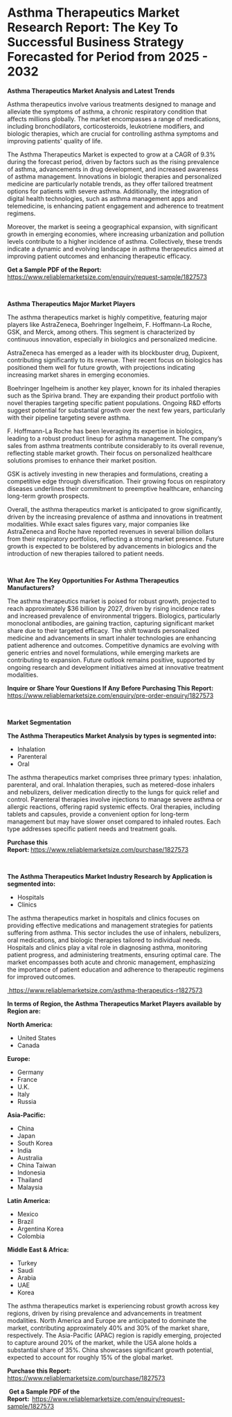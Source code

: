 <p><h1>Asthma Therapeutics Market Research Report: The Key To Successful Business Strategy Forecasted for Period from 2025 - 2032</h1></p><p><strong>Asthma Therapeutics Market Analysis and Latest Trends</strong></p>
<p><p>Asthma therapeutics involve various treatments designed to manage and alleviate the symptoms of asthma, a chronic respiratory condition that affects millions globally. The market encompasses a range of medications, including bronchodilators, corticosteroids, leukotriene modifiers, and biologic therapies, which are crucial for controlling asthma symptoms and improving patients' quality of life.</p><p>The Asthma Therapeutics Market is expected to grow at a CAGR of 9.3% during the forecast period, driven by factors such as the rising prevalence of asthma, advancements in drug development, and increased awareness of asthma management. Innovations in biologic therapies and personalized medicine are particularly notable trends, as they offer tailored treatment options for patients with severe asthma. Additionally, the integration of digital health technologies, such as asthma management apps and telemedicine, is enhancing patient engagement and adherence to treatment regimens. </p><p>Moreover, the market is seeing a geographical expansion, with significant growth in emerging economies, where increasing urbanization and pollution levels contribute to a higher incidence of asthma. Collectively, these trends indicate a dynamic and evolving landscape in asthma therapeutics aimed at improving patient outcomes and enhancing therapeutic efficacy.</p></p>
<p><strong>Get a Sample PDF of the Report:&nbsp;</strong> <a href="https://www.reliablemarketsize.com/enquiry/request-sample/1827573?utm_campaign=2946&utm_medium=2&utm_source=Github&utm_content=ia&utm_term=13042025&utm_id=asthma-therapeutics">https://www.reliablemarketsize.com/enquiry/request-sample/1827573</a></p>
<p>&nbsp;</p>
<p><strong>Asthma Therapeutics Major Market Players</strong></p>
<p><p>The asthma therapeutics market is highly competitive, featuring major players like AstraZeneca, Boehringer Ingelheim, F. Hoffmann-La Roche, GSK, and Merck, among others. This segment is characterized by continuous innovation, especially in biologics and personalized medicine.</p><p>AstraZeneca has emerged as a leader with its blockbuster drug, Dupixent, contributing significantly to its revenue. Their recent focus on biologics has positioned them well for future growth, with projections indicating increasing market shares in emerging economies.</p><p>Boehringer Ingelheim is another key player, known for its inhaled therapies such as the Spiriva brand. They are expanding their product portfolio with novel therapies targeting specific patient populations. Ongoing R&D efforts suggest potential for substantial growth over the next few years, particularly with their pipeline targeting severe asthma.</p><p>F. Hoffmann-La Roche has been leveraging its expertise in biologics, leading to a robust product lineup for asthma management. The company’s sales from asthma treatments contribute considerably to its overall revenue, reflecting stable market growth. Their focus on personalized healthcare solutions promises to enhance their market position.</p><p>GSK is actively investing in new therapies and formulations, creating a competitive edge through diversification. Their growing focus on respiratory diseases underlines their commitment to preemptive healthcare, enhancing long-term growth prospects.</p><p>Overall, the asthma therapeutics market is anticipated to grow significantly, driven by the increasing prevalence of asthma and innovations in treatment modalities. While exact sales figures vary, major companies like AstraZeneca and Roche have reported revenues in several billion dollars from their respiratory portfolios, reflecting a strong market presence. Future growth is expected to be bolstered by advancements in biologics and the introduction of new therapies tailored to patient needs.</p></p>
<p>&nbsp;</p>
<p><strong>What Are The Key Opportunities For Asthma Therapeutics Manufacturers?</strong></p>
<p><p>The asthma therapeutics market is poised for robust growth, projected to reach approximately $36 billion by 2027, driven by rising incidence rates and increased prevalence of environmental triggers. Biologics, particularly monoclonal antibodies, are gaining traction, capturing significant market share due to their targeted efficacy. The shift towards personalized medicine and advancements in smart inhaler technologies are enhancing patient adherence and outcomes. Competitive dynamics are evolving with generic entries and novel formulations, while emerging markets are contributing to expansion. Future outlook remains positive, supported by ongoing research and development initiatives aimed at innovative treatment modalities.</p></p>
<p><strong>Inquire or Share Your Questions If Any Before Purchasing This Report:</strong> <a href="https://www.reliablemarketsize.com/enquiry/pre-order-enquiry/1827573?utm_campaign=2946&utm_medium=2&utm_source=Github&utm_content=ia&utm_term=13042025&utm_id=asthma-therapeutics">https://www.reliablemarketsize.com/enquiry/pre-order-enquiry/1827573</a></p>
<p>&nbsp;</p>
<p><strong>Market Segmentation</strong></p>
<p><strong>The Asthma Therapeutics Market Analysis by types is segmented into:</strong></p>
<p><ul><li>Inhalation</li><li>Parenteral</li><li>Oral</li></ul></p>
<p><p>The asthma therapeutics market comprises three primary types: inhalation, parenteral, and oral. Inhalation therapies, such as metered-dose inhalers and nebulizers, deliver medication directly to the lungs for quick relief and control. Parenteral therapies involve injections to manage severe asthma or allergic reactions, offering rapid systemic effects. Oral therapies, including tablets and capsules, provide a convenient option for long-term management but may have slower onset compared to inhaled routes. Each type addresses specific patient needs and treatment goals.</p></p>
<p><strong>Purchase this Report:&nbsp;</strong><a href="https://www.reliablemarketsize.com/purchase/1827573?utm_campaign=2946&utm_medium=2&utm_source=Github&utm_content=ia&utm_term=13042025&utm_id=asthma-therapeutics">https://www.reliablemarketsize.com/purchase/1827573</a></p>
<p>&nbsp;</p>
<p><strong>The Asthma Therapeutics Market Industry Research by Application is segmented into:</strong></p>
<p><ul><li>Hospitals</li><li>Clinics</li></ul></p>
<p><p>The asthma therapeutics market in hospitals and clinics focuses on providing effective medications and management strategies for patients suffering from asthma. This sector includes the use of inhalers, nebulizers, oral medications, and biologic therapies tailored to individual needs. Hospitals and clinics play a vital role in diagnosing asthma, monitoring patient progress, and administering treatments, ensuring optimal care. The market encompasses both acute and chronic management, emphasizing the importance of patient education and adherence to therapeutic regimens for improved outcomes.</p></p>
<p><a href="https://www.reliablemarketsize.com/asthma-therapeutics-r1827573?utm_campaign=2946&utm_medium=2&utm_source=Github&utm_content=ia&utm_term=13042025&utm_id=asthma-therapeutics">&nbsp;https://www.reliablemarketsize.com/asthma-therapeutics-r1827573</a></p>
<p><strong>In terms of Region, the Asthma Therapeutics Market Players available by Region are:</strong></p>
<p>
    <p> <strong> North America: </strong>
        <ul>
            <li>United States</li>
            <li>Canada</li>
        </ul>
        </p> 
    <p> <strong> Europe: </strong>
        <ul>
            <li>Germany</li>
            <li>France</li>
            <li>U.K.</li>
            <li>Italy</li>
            <li>Russia</li>
        </ul>
        </p> 
    <p> <strong> Asia-Pacific: </strong>
        <ul>
            <li>China</li>
            <li>Japan</li>
            <li>South Korea</li>
            <li>India</li>
            <li>Australia</li>
            <li>China Taiwan</li>
            <li>Indonesia</li>
            <li>Thailand</li>
            <li>Malaysia</li>
        </ul>
        </p> 
    <p> <strong> Latin America: </strong>
        <ul>
            <li>Mexico</li>
            <li>Brazil</li>
            <li>Argentina Korea</li>
            <li>Colombia</li>
        </ul>
        </p> 
    <p> <strong> Middle East & Africa: </strong>
        <ul>
            <li>Turkey</li>
            <li>Saudi</li>
            <li>Arabia</li>
            <li>UAE</li>
            <li>Korea</li>
        </ul>
    </p>
    </p>
<p><p>The asthma therapeutics market is experiencing robust growth across key regions, driven by rising prevalence and advancements in treatment modalities. North America and Europe are anticipated to dominate the market, contributing approximately 40% and 30% of the market share, respectively. The Asia-Pacific (APAC) region is rapidly emerging, projected to capture around 20% of the market, while the USA alone holds a substantial share of 35%. China showcases significant growth potential, expected to account for roughly 15% of the global market.</p></p>
<p><strong>Purchase this Report: </strong><a href="https://www.reliablemarketsize.com/purchase/1827573?utm_campaign=2946&utm_medium=2&utm_source=Github&utm_content=ia&utm_term=13042025&utm_id=asthma-therapeutics">https://www.reliablemarketsize.com/purchase/1827573</a></p>
<p>&nbsp;<strong>Get a Sample PDF of the Report:&nbsp;&nbsp;</strong><a href="https://www.reliablemarketsize.com/enquiry/request-sample/1827573?utm_campaign=2946&utm_medium=2&utm_source=Github&utm_content=ia&utm_term=13042025&utm_id=asthma-therapeutics">https://www.reliablemarketsize.com/enquiry/request-sample/1827573</a></p>
<p><strong></strong></p>
<p><p></p><p></p><p></p></p>